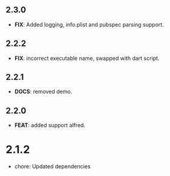 ## 2.3.0

 - **FIX**: Added logging, info.plist and pubspec parsing support.

## 2.2.2

 - **FIX**: incorrect executable name, swapped with dart script.

## 2.2.1

 - **DOCS**: removed demo.

## 2.2.0

 - **FEAT**: added support alfred.

# 2.1.2

- chore: Updated dependencies